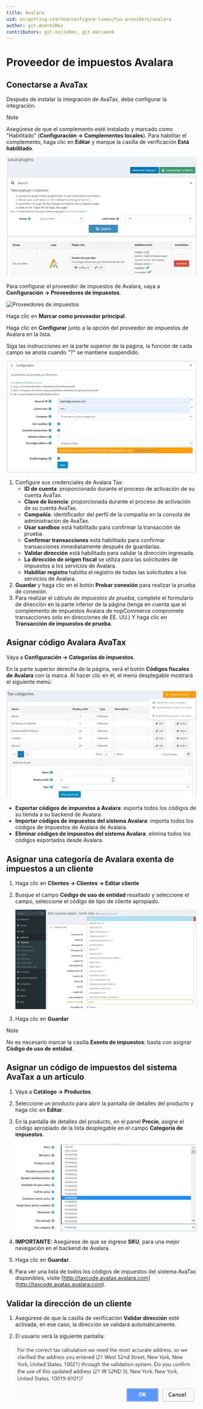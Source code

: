 ```yaml
---
title: Avalara
uid: en/getting-started/configure-taxes/tax-providers/avalara
author: git.AndreiMaz
contributors: git.exileDev, git.mariannk
---
```


# Proveedor de impuestos Avalara

## Conectarse a AvaTax

Después de instalar la integración de AvaTax, debe configurar la integración.

> [!NOTE]
>
> Asegúrese de que el complemento esté instalado y marcado como "Habilitado" (**Configuración → Complementos locales**). Para habilitar el complemento, haga clic en **Editar** y marque la casilla de verificación  **Está habilitado**.

![Complementos locales](_static/avalara/local-plugins.png)

Para configurar el proveedor de impuestos de Avalara, vaya a **Configuración → Proveedores de impuestos**.

![Proveedores de impuestos](_static/avalara/tax-Suppliers.png)

Haga clic en **Marcar como proveedor principal**.

Haga clic en **Configurar** junto a la opción del proveedor de impuestos de Avalara en la lista.

Siga las instrucciones en la parte superior de la página, la función de cada campo se anota cuando "?" se mantiene suspendido.

![Configuración](_static/avalara/avalara-configuration.jpg)

1. Configure sus credenciales de Avalara Tax:
    * **ID de cuenta**: proporcionado durante el proceso de activación de su cuenta AvaTax.
    * **Clave de licencia**: proporcionada durante el proceso de activación de su cuenta AvaTax.
    * **Compañía**: identificador del perfil de la compañía en la consola de administración de AvaTax.
    * **Usar sandbox** está habilitado para confirmar la transacción de prueba.
    * **Confirmar transacciones** está habilitado para confirmar transacciones inmediatamente después de guardarlas.
    * **Validar dirección** está habilitado para validar la dirección ingresada.
    * **La dirección de origen fiscal** se utiliza para las solicitudes de impuestos a los servicios de Avalara.
    * **Habilitar registro** habilita el registro de todas las solicitudes a los servicios de Avalara.
2. **Guardar** y haga clic en el botón **Probar conexión** para realizar la prueba de conexión.
3. Para realizar el *cálculo de impuestos de prueba*, complete el formulario de dirección en la parte inferior de la página (tenga en cuenta que el complemento de impuestos Avalara de nopCommerce compromete transacciones solo en direcciones de EE. UU.) Y haga clic en **Transacción de impuestos de prueba**.

## Asignar código Avalara AvaTax

Vaya a **Configuración → Categorías de impuestos**.

En la parte superior derecha de la página, verá el botón **Códigos fiscales de Avalara** con la marca. Al hacer clic en él, el menú desplegable mostrará el siguiente menú:

![Categorías de impuestos](_static/avalara/tax-categories.jpg)

* **Exportar códigos de impuestos a Avalara**: exporta todos los códigos de su tienda a su backend de Avalara.
* **Importar códigos de impuestos del sistema Avalara**: importa todos los códigos de impuestos de Avalara de Avalara.
* **Eliminar códigos de impuestos del sistema Avalara**: elimina todos los códigos exportados desde Avalara.

## Asignar una categoría de Avalara exenta de impuestos a un cliente

1. Haga clic en **Clientes → Clientes → Editar cliente**
1. Busque el campo **Código de uso de entidad** resaltado y seleccione el campo, seleccione el código de tipo de cliente apropiado.

    ![Detalles del cliente](_static/avalara/customer-entity-use-code.png)
1. Haga clic en **Guardar**

> [!NOTE]
>
> No es necesario marcar la casilla **Exento de impuestos**: basta con asignar **Código de uso de entidad**.

## Asignar un código de impuestos del sistema AvaTax a un artículo

1. Vaya a **Catálogo → Productos**.
1. Seleccione un producto para abrir la pantalla de detalles del producto y haga clic en **Editar**.
1. En la pantalla de detalles del producto, en el panel **Precio**, asigne el código apropiado de la lista desplegable en el campo **Categoría de impuestos**.

    ![Categoría de impuestos sobre productos](_static/avalara/product-tax-category.png)
1. **IMPORTANTE:** Asegúrese de que se ingrese **SKU**, para una mejor navegación en el backend de Avalara.
1. Haga clic en **Guardar**.
1. Para ver una lista de todos los códigos de impuestos del sistema AvaTax disponibles, visite [http://taxcode.avatax.avalara.com] (http://taxcode.avatax.avalara.com).

## Validar la dirección de un cliente

1. Asegúrese de que la casilla de verificación **Validar dirección** esté activada, en ese caso, la dirección se validará automáticamente.
1. El usuario verá la siguiente pantalla:

    ![Validar dirección](_static/avalara/validate-customer-address.png)